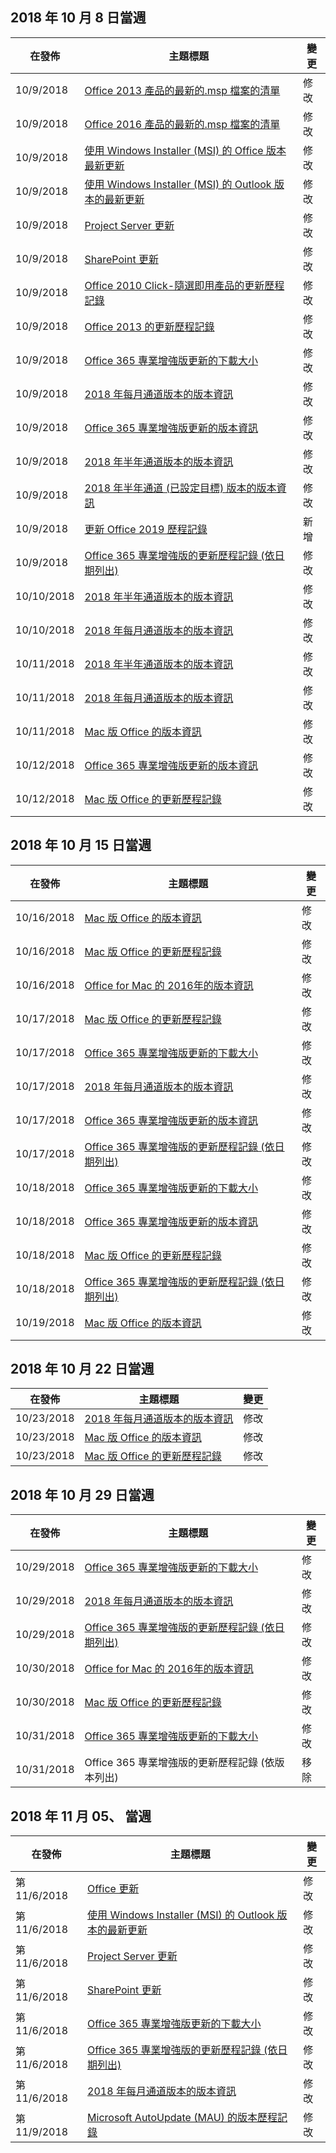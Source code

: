 <!-- This file is generated automatically each week. Changes made to this file will be overwritten.-->




## <a name="week-of-october-8-2018"></a>2018 年 10 月 8 日當週


| 在發佈 |主題標題 | 變更 |
|------|------------|--------|
| 10/9/2018 | [Office 2013 產品的最新的.msp 檔案的清單](/OfficeUpdates/msp-files-office-2013) | 修改 |
| 10/9/2018 | [Office 2016 產品的最新的.msp 檔案的清單](/OfficeUpdates/msp-files-office-2016) | 修改 |
| 10/9/2018 | [使用 Windows Installer (MSI) 的 Office 版本最新更新](/OfficeUpdates/office-updates-msi) | 修改 |
| 10/9/2018 | [使用 Windows Installer (MSI) 的 Outlook 版本的最新更新](/OfficeUpdates/outlook-updates-msi) | 修改 |
| 10/9/2018 | [Project Server 更新](/OfficeUpdates/project-server-updates) | 修改 |
| 10/9/2018 | [SharePoint 更新](/OfficeUpdates/sharepoint-updates) | 修改 |
| 10/9/2018 | [Office 2010 Click-隨選即用產品的更新歷程記錄](/OfficeUpdates/update-history-office-2010-click-to-run) | 修改 |
| 10/9/2018 | [Office 2013 的更新歷程記錄](/OfficeUpdates/update-history-office-2013) | 修改 |
| 10/9/2018 | [Office 365 專業增強版更新的下載大小](/OfficeUpdates/download-sizes-office365-proplus-updates) | 修改 |
| 10/9/2018 | [2018 年每月通道版本的版本資訊](/OfficeUpdates/monthly-channel-2018) | 修改 |
| 10/9/2018 | [Office 365 專業增強版更新的版本資訊](/OfficeUpdates/release-notes-office365-proplus) | 修改 |
| 10/9/2018 | [2018 年半年通道版本的版本資訊](/OfficeUpdates/semi-annual-channel-2018) | 修改 |
| 10/9/2018 | [2018 年半年通道 (已設定目標) 版本的版本資訊](/OfficeUpdates/semi-annual-channel-targeted-2018) | 修改 |
| 10/9/2018 | [更新 Office 2019 歷程記錄](/OfficeUpdates/update-history-office-2019) | 新增 |
| 10/9/2018 | [Office 365 專業增強版的更新歷程記錄 (依日期列出)](/OfficeUpdates/update-history-office365-proplus-by-date) | 修改 |
| 10/10/2018 | [2018 年半年通道版本的版本資訊](/OfficeUpdates/semi-annual-channel-2018) | 修改 |
| 10/10/2018 | [2018 年每月通道版本的版本資訊](/OfficeUpdates/monthly-channel-2018) | 修改 |
| 10/11/2018 | [2018 年半年通道版本的版本資訊](/OfficeUpdates/semi-annual-channel-2018) | 修改 |
| 10/11/2018 | [2018 年每月通道版本的版本資訊](/OfficeUpdates/monthly-channel-2018) | 修改 |
| 10/11/2018 | [Mac 版 Office 的版本資訊](/OfficeUpdates/release-notes-office-for-mac) | 修改 |
| 10/12/2018 | [Office 365 專業增強版更新的版本資訊](/OfficeUpdates/release-notes-office365-proplus) | 修改 |
| 10/12/2018 | [Mac 版 Office 的更新歷程記錄](/OfficeUpdates/update-history-office-for-mac) | 修改 |


## <a name="week-of-october-15-2018"></a>2018 年 10 月 15 日當週


| 在發佈 |主題標題 | 變更 |
|------|------------|--------|
| 10/16/2018 | [Mac 版 Office 的版本資訊](/OfficeUpdates/release-notes-office-for-mac) | 修改 |
| 10/16/2018 | [Mac 版 Office 的更新歷程記錄](/OfficeUpdates/update-history-office-for-mac) | 修改 |
| 10/16/2018 | [Office for Mac 的 2016年的版本資訊](/OfficeUpdates/release-notes-office-2016-mac) | 修改 |
| 10/17/2018 | [Mac 版 Office 的更新歷程記錄](/OfficeUpdates/update-history-office-for-mac) | 修改 |
| 10/17/2018 | [Office 365 專業增強版更新的下載大小](/OfficeUpdates/download-sizes-office365-proplus-updates) | 修改 |
| 10/17/2018 | [2018 年每月通道版本的版本資訊](/OfficeUpdates/monthly-channel-2018) | 修改 |
| 10/17/2018 | [Office 365 專業增強版更新的版本資訊](/OfficeUpdates/release-notes-office365-proplus) | 修改 |
| 10/17/2018 | [Office 365 專業增強版的更新歷程記錄 (依日期列出)](/OfficeUpdates/update-history-office365-proplus-by-date) | 修改 |
| 10/18/2018 | [Office 365 專業增強版更新的下載大小](/OfficeUpdates/download-sizes-office365-proplus-updates) | 修改 |
| 10/18/2018 | [Office 365 專業增強版更新的版本資訊](/OfficeUpdates/release-notes-office365-proplus) | 修改 |
| 10/18/2018 | [Mac 版 Office 的更新歷程記錄](/OfficeUpdates/update-history-office-for-mac) | 修改 |
| 10/18/2018 | [Office 365 專業增強版的更新歷程記錄 (依日期列出)](/OfficeUpdates/update-history-office365-proplus-by-date) | 修改 |
| 10/19/2018 | [Mac 版 Office 的版本資訊](/OfficeUpdates/release-notes-office-for-mac) | 修改 |


## <a name="week-of-october-22-2018"></a>2018 年 10 月 22 日當週


| 在發佈 |主題標題 | 變更 |
|------|------------|--------|
| 10/23/2018 | [2018 年每月通道版本的版本資訊](/OfficeUpdates/monthly-channel-2018) | 修改 |
| 10/23/2018 | [Mac 版 Office 的版本資訊](/OfficeUpdates/release-notes-office-for-mac) | 修改 |
| 10/23/2018 | [Mac 版 Office 的更新歷程記錄](/OfficeUpdates/update-history-office-for-mac) | 修改 |


## <a name="week-of-october-29-2018"></a>2018 年 10 月 29 日當週


| 在發佈 |主題標題 | 變更 |
|------|------------|--------|
| 10/29/2018 | [Office 365 專業增強版更新的下載大小](/OfficeUpdates/download-sizes-office365-proplus-updates) | 修改 |
| 10/29/2018 | [2018 年每月通道版本的版本資訊](/OfficeUpdates/monthly-channel-2018) | 修改 |
| 10/29/2018 | [Office 365 專業增強版的更新歷程記錄 (依日期列出)](/OfficeUpdates/update-history-office365-proplus-by-date) | 修改 |
| 10/30/2018 | [Office for Mac 的 2016年的版本資訊](/OfficeUpdates/release-notes-office-2016-mac) | 修改 |
| 10/30/2018 | [Mac 版 Office 的更新歷程記錄](/OfficeUpdates/update-history-office-for-mac) | 修改 |
| 10/31/2018 | [Office 365 專業增強版更新的下載大小](/OfficeUpdates/download-sizes-office365-proplus-updates) | 修改 |
| 10/31/2018 | Office 365 專業增強版的更新歷程記錄 (依版本列出) | 移除 |


## <a name="week-of-november-05-2018"></a>2018 年 11 月 05、 當週


| 在發佈 |主題標題 | 變更 |
|------|------------|--------|
| 第 11/6/2018 | [Office 更新](/OfficeUpdates/index) | 修改 |
| 第 11/6/2018 | [使用 Windows Installer (MSI) 的 Outlook 版本的最新更新](/OfficeUpdates/outlook-updates-msi) | 修改 |
| 第 11/6/2018 | [Project Server 更新](/OfficeUpdates/project-server-updates) | 修改 |
| 第 11/6/2018 | [SharePoint 更新](/OfficeUpdates/sharepoint-updates) | 修改 |
| 第 11/6/2018 | [Office 365 專業增強版更新的下載大小](/OfficeUpdates/download-sizes-office365-proplus-updates) | 修改 |
| 第 11/6/2018 | [Office 365 專業增強版的更新歷程記錄 (依日期列出)](/OfficeUpdates/update-history-office365-proplus-by-date) | 修改 |
| 第 11/6/2018 | [2018 年每月通道版本的版本資訊](/OfficeUpdates/monthly-channel-2018) | 修改 |
| 第 11/9/2018 | [Microsoft AutoUpdate (MAU) 的版本歷程記錄](/OfficeUpdates/release-history-microsoft-autoupdate) | 修改 |
